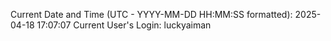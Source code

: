 Current Date and Time (UTC - YYYY-MM-DD HH:MM:SS formatted): 2025-04-18 17:07:07
Current User's Login: luckyaiman

